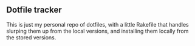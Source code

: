 ## Dotfile tracker

This is just my personal repo of dotfiles, with a little Rakefile that
handles slurping them up from the local versions, and installing them
locally from the stored versions.
